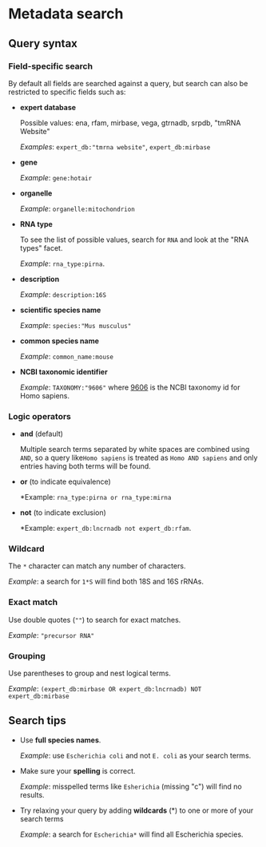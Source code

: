 
<h1><i class="fa fa-info-circle"></i> Metadata search</h1>

## Query syntax

### Field-specific search

By default all fields are searched against a query, but search can also be restricted to specific fields such as:

* **expert database**

	Possible values: ena, rfam, mirbase, vega, gtrnadb, srpdb, "tmRNA Website"

	*Examples*: `expert_db:"tmrna website"`, `expert_db:mirbase`

* **gene**

	*Example*: `gene:hotair`

* **organelle**

	*Example*: `organelle:mitochondrion`

* **RNA type**

	To see the list of possible values, search for `RNA` and look at the "RNA types" facet.

	*Example*: `rna_type:pirna`.

* **description**

	*Example*: `description:16S`

* **scientific species name**

	*Example*: `species:"Mus musculus"`

* **common species name**

	*Example*: `common_name:mouse`

* **NCBI taxonomic identifier**

	*Example*: `TAXONOMY:"9606"` where [9606](http://www.ncbi.nlm.nih.gov/Taxonomy/Browser/wwwtax.cgi?id=9606) is the NCBI taxonomy id for Homo sapiens.

### Logic operators

* **and** (default)

	Multiple search terms separated by white spaces are combined using `AND`,
	so a query like`Homo sapiens` is treated as `Homo AND sapiens` and only entries having both terms will be found.

* **or** (to indicate equivalence)

	*Example: `rna_type:pirna or rna_type:mirna`

* **not** (to indicate exclusion)

	*Example: `expert_db:lncrnadb not expert_db:rfam`.

### Wildcard

The `*` character can match any number of characters.

*Example*: a search for `1*S` will find both 18S and 16S rRNAs.

### Exact match

Use double quotes (`""`) to search for exact matches.

*Example*: `"precursor RNA"`

### Grouping

Use parentheses to group and nest logical terms.

*Example*: `(expert_db:mirbase OR expert_db:lncrnadb) NOT expert_db:mirbase`

## Search tips

* Use **full species names**.

    *Example*: use `Escherichia coli` and not `E. coli` as your search terms.

* Make sure your **spelling** is correct.

    *Example*: misspelled terms like `Esherichia` (missing "c") will find no results.

* Try relaxing your query by adding **wildcards** (*) to one or more of your search terms

	*Example*: a search for `Escherichia*` will find all Escherichia species.
